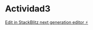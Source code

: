 # Actividad3

[Edit in StackBlitz next generation editor ⚡️](https://stackblitz.com/~/github.com/nereidavaleria/Actividad3)